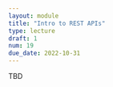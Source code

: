 ```yaml
---
layout: module
title: "Intro to REST APIs"
type: lecture
draft: 1
num: 19
due_date: 2022-10-31
---
```


TBD